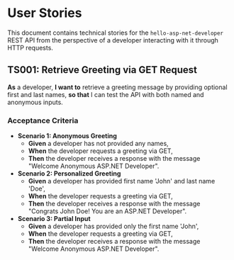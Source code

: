 # User Stories

This document contains technical stories for the `hello-asp-net-developer` REST API from the perspective of a developer interacting with it through HTTP requests.

## TS001: Retrieve Greeting via GET Request
**As** a developer,
**I want to** retrieve a greeting message by providing optional first and last names,
**so that** I can test the API with both named and anonymous inputs.
### Acceptance Criteria
- **Scenario 1: Anonymous Greeting**
    - **Given** a developer has not provided any names,
    - **When** the developer requests a greeting via GET,
    - **Then** the developer receives a response with the message "Welcome Anonymous ASP.NET Developer".
- **Scenario 2: Personalized Greeting**
    - **Given** a developer has provided first name 'John' and last name 'Doe',
    - **When** the developer requests a greeting via GET,
    - **Then** the developer receives a response with the message "Congrats John Doe! You are an ASP.NET Developer".
- **Scenario 3: Partial Input**
    - **Given** a developer has provided only the first name 'John',
    - **When** the developer requests a greeting via GET,
    - **Then** the developer receives a response with the message "Welcome Anonymous ASP.NET Developer".
